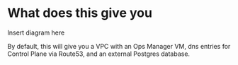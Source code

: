 # What does this give you

Insert diagram here

By default, this will give you a VPC with an Ops Manager VM, dns entries for
Control Plane via Route53, and an external Postgres database.
